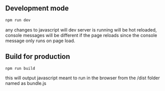 


## Development mode

```sh
npm run dev
```

any changes to javascript will dev server is running will be hot reloaded, console messages will be different if the page reloads since the console message only runs on page load.

## Build for production

```sh
npm run build
```

this will output javascript meant to run in the browser from the /dist folder named as bundle.js